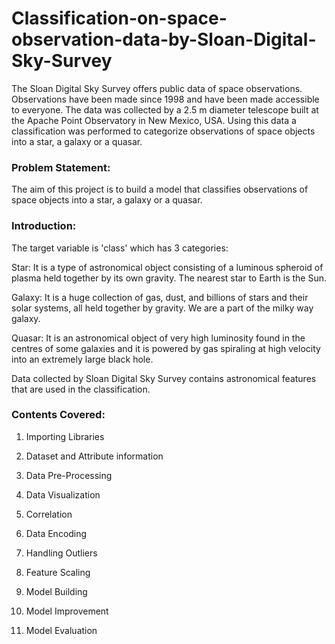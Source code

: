 # Classification-on-space-observation-data-by-Sloan-Digital-Sky-Survey
The Sloan Digital Sky Survey offers public data of space observations. Observations have been made since 1998 and have been made accessible to everyone. The data was collected by a 2.5 m diameter telescope built at the Apache Point Observatory in New Mexico, USA. Using this data a classification was performed to categorize observations of space objects into a star, a galaxy or a quasar.

### Problem Statement: 
The aim of this project is to build a model that classifies observations of space objects into a star, a galaxy or a quasar.

### Introduction:
The target variable is 'class' which has 3 categories:

Star: It is a type of astronomical object consisting of a luminous spheroid of plasma held together by its own gravity. The nearest star to Earth is the Sun. 

Galaxy: It is a huge collection of gas, dust, and billions of stars and their solar systems, all held together by gravity. We are a part of the milky way galaxy.

Quasar: It is an astronomical object of very high luminosity found in the centres of some galaxies and it is powered by gas spiraling at high velocity into an extremely large black hole.

Data collected by Sloan Digital Sky Survey contains astronomical features that are used in the classification.

### Contents Covered:

1. Importing Libraries

2. Dataset and Attribute information

3. Data Pre-Processing

4. Data Visualization

5. Correlation

6. Data Encoding

7. Handling Outliers

8. Feature Scaling

9. Model Building

10. Model Improvement

11. Model Evaluation

